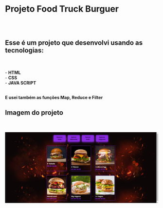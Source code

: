 <h1>Projeto Food Truck Burguer</h1>
<br>
<br>
<h2>Esse é um projeto que desenvolvi usando as tecnologias:</h2>
<br>
<br>
- <b>HTML</b>
<br>
- <b>CSS</b>
<br>
- <b>JAVA SCRIPT</b>
<br>
<br>
<p> <b>E usei também as funções Map, Reduce e Filter</b> </p>
<h2>Imagem do projeto</h2>
<br>
<br>
<img src="https://github.com/ewertonprado1910/Projeto-Hamburguer/blob/main/assets/img%20hamburguer.png?raw=true">

